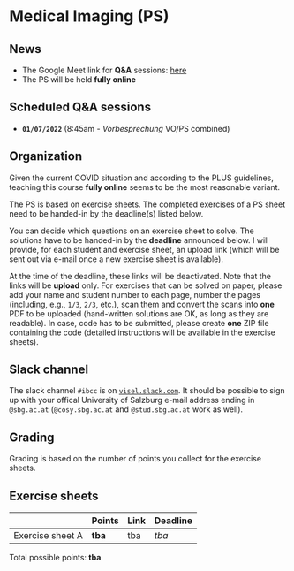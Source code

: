 # Medical Imaging (PS)

## News

- The Google Meet link for **Q&A** sessions: [here](https://meet.google.com/dmx-eqme-jqa)
- The PS will be held **fully online**

## Scheduled Q&A sessions

- **`01/07/2022`** (8:45am - *Vorbesprechung* VO/PS combined)

## Organization

Given the current COVID situation and according to the PLUS guidelines, teaching this course **fully online** seems to be the most reasonable variant.

The PS is based on exercise sheets. The completed exercises of a PS sheet need to be handed-in by the deadline(s) listed below.

You can decide which questions on an exercise sheet to solve. The solutions have to be handed-in by the **deadline** announced below. I will provide, for each student and exercise sheet, an upload link (which will be sent out via e-mail once a new exercise sheet is available).

At the time of the deadline, these links will be deactivated. Note that the links will be **upload** only. For exercises that can be solved on paper, please add your name and student number to each page, number the pages (including, e.g., `1/3`, `2/3`, etc.), scan them and convert the scans into **one** PDF to be uploaded (hand-written solutions are OK, as long as they are readable). In case, code has to be submitted, please create **one** ZIP file containing the code (detailed instructions will be available in the exercise sheets).

## Slack channel

The slack channel `#ibcc` is on [`visel.slack.com`](https://visel.slack.com). It should be possible to sign up with your
offical University of Salzburg e-mail address ending in
`@sbg.ac.at` (`@cosy.sbg.ac.at` and `@stud.sbg.ac.at` work as well).

## Grading

Grading is based on the number of points you collect for the exercise sheets.  
 
## Exercise sheets

| | **Points** | **Link** | **Deadline** |
|---|---|---|---|
| Exercise sheet A  | **tba**    | tba | *tba* |    

Total possible points: **tba**
